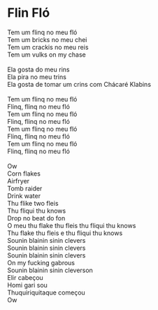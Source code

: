 # Flin Fló

Tem um flinq no meu fló<br>
Tem um bricks no meu chei<br>
Tem um crackis no meu reis<br>
Tem um vulks on my chase<br>
<br>
Ela gosta do meu rins<br>
Ela pira no meu trins<br>
Ela gosta de tomar um crins com Chácaré Klabins<br>
<br>
Tem um flinq no meu fló<br>
Flinq, flinq no meu fló<br>
Tem um flinq no meu fló<br>
Flinq, flinq no meu fló<br>
Tem um flinq no meu fló<br>
Flinq, flinq no meu fló<br>
Tem um flinq no meu fló<br>
Flinq, flinq no meu fló<br>
<br>
Ow<br>
Corn flakes<br>
Airfryer<br>
Tomb raider<br>
Drink water<br>
Thu flike two fleis<br>
Thu fliqui thu knows<br>
Drop no beat do fon<br>
O meu thu flake thu fleis thu fliqui thu knows<br>
Thu flake thu fleis e thu fliqui thu knows<br>
Sounin blainin sinin clevers<br>
Sounin blainin sinin clevers<br>
Sounin blainin sinin clevers<br>
On my fucking gabrous<br>
Sounin blainin sinin cleverson<br>
Elir cabeçou<br>
Homi gari sou<br>
Thuquiriquitaque começou<br>
Ow<br>